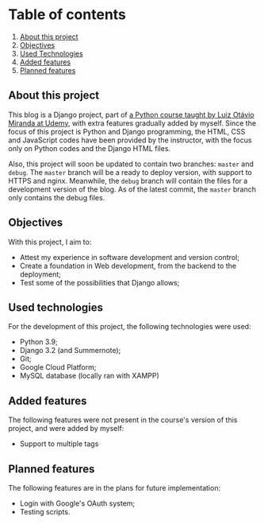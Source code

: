 # Table of contents
1. [About this project](#about)
2. [Objectives](#objectives)
3. [Used Technologies](#techs)
4. [Added features](#features)
5. [Planned features](#planned)

## About this project <a name="#about"></a>
This blog is a Django project, part of <a href="https://www.udemy.com/course/python-3-do-zero-ao-avancado/">a Python course taught by Luiz Otávio Miranda at Udemy</a>, with extra features gradually added by myself. Since the focus of this project is Python and Django programming, the HTML, CSS and JavaScript codes have been provided by the instructor, with the focus only on Python codes and the Django HTML files.

Also, this project will soon be updated to contain two branches: `master` and `debug`. The `master` branch will be a ready to deploy version, with support to HTTPS and nginx. Meanwhile, the `debug` branch will contain the files for a development version of the blog. As of the latest commit, the `master` branch only contains the debug files.

## Objectives <a name="#objectives"></a>
With this project, I aim to:
 - Attest my experience in software development and version control;
 - Create a foundation in Web development, from the backend to the deployment;
 - Test some of the possibilities that Django allows;



## Used technologies 
For the development of this project,  the following technologies were used:

 - Python 3.9;
 - Django 3.2 (and Summernote);
 - Git;
 - Google Cloud Platform;
 - MySQL database (locally ran with XAMPP)

## Added features
The following features were not present in the course's version of this project, and were added by myself:

 - Support to multiple tags


## Planned features 
The following features are in the plans for future implementation:

 - Login with Google's OAuth system;
 - Testing scripts.
